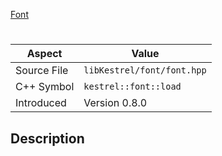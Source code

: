 [Font](index.md)
# 
| Aspect | Value |
| --- | --- |
| Source File | `libKestrel/font/font.hpp` |
| C++ Symbol | `kestrel::font::load` |
| Introduced | Version 0.8.0 |
## Description

